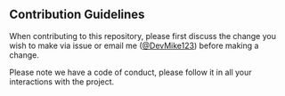 ## Contribution Guidelines

When contributing to this repository, please first discuss the change you wish to make via issue or email me ([@DevMike123](mailto:devmike333@gmail.com )) before making a change.

Please note we have a code of conduct, please follow it in all your interactions with the project.
